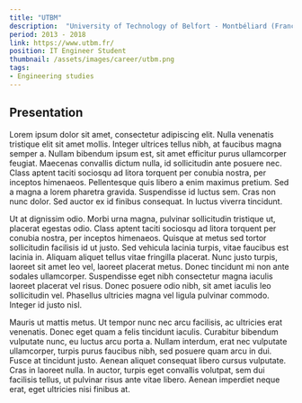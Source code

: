 ```yaml
---
title: "UTBM"
description:  "University of Technology of Belfort - Montbéliard (France)"
period: 2013 - 2018
link: https://www.utbm.fr/
position: IT Engineer Student
thumbnail: /assets/images/career/utbm.png
tags:
- Engineering studies
---
```


## Presentation
Lorem ipsum dolor sit amet, consectetur adipiscing elit. Nulla venenatis tristique elit sit amet mollis. Integer ultrices tellus nibh, at faucibus magna semper a. Nullam bibendum ipsum est, sit amet efficitur purus ullamcorper feugiat. Maecenas convallis dictum nulla, id sollicitudin ante posuere nec. Class aptent taciti sociosqu ad litora torquent per conubia nostra, per inceptos himenaeos. Pellentesque quis libero a enim maximus pretium. Sed a magna a lorem pharetra gravida. Suspendisse id luctus sem. Cras non nunc dolor. Sed auctor ex id finibus consequat. In luctus viverra tincidunt.

Ut at dignissim odio. Morbi urna magna, pulvinar sollicitudin tristique ut, placerat egestas odio. Class aptent taciti sociosqu ad litora torquent per conubia nostra, per inceptos himenaeos. Quisque at metus sed tortor sollicitudin facilisis id ut justo. Sed vehicula lacinia turpis, vitae faucibus est lacinia in. Aliquam aliquet tellus vitae fringilla placerat. Nunc justo turpis, laoreet sit amet leo vel, laoreet placerat metus. Donec tincidunt mi non ante sodales ullamcorper. Suspendisse eget nibh consectetur magna iaculis laoreet placerat vel risus. Donec posuere odio nibh, sit amet iaculis leo sollicitudin vel. Phasellus ultricies magna vel ligula pulvinar commodo. Integer id justo nisl.

Mauris ut mattis metus. Ut tempor nunc nec arcu facilisis, ac ultricies erat venenatis. Donec eget quam a felis tincidunt iaculis. Curabitur bibendum vulputate nunc, eu luctus arcu porta a. Nullam interdum, erat nec vulputate ullamcorper, turpis purus faucibus nibh, sed posuere quam arcu in dui. Fusce at tincidunt justo. Aenean aliquet consequat libero cursus vulputate. Cras in laoreet nulla. In auctor, turpis eget convallis volutpat, sem dui facilisis tellus, ut pulvinar risus ante vitae libero. Aenean imperdiet neque erat, eget ultricies nisi finibus at.